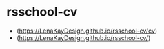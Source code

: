 # rsschool-cv
* (https://LenaKayDesign.github.io/rsschool-cv/cv)
* (https://LenaKayDesign.github.io/rsschool-cv/)
